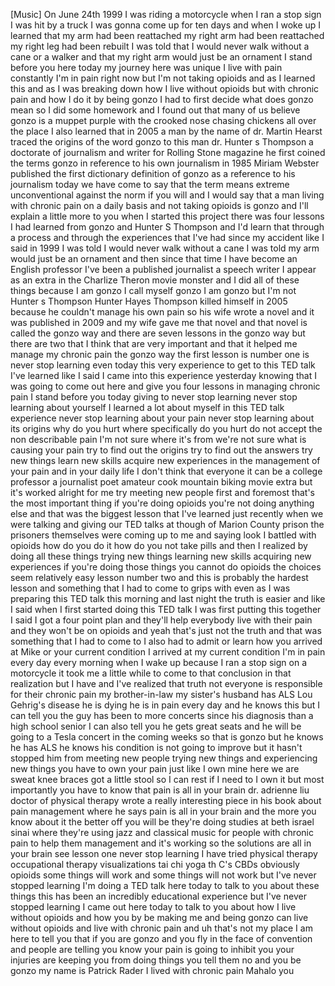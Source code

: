 
[Music]
On June 24th 1999 I was riding a
motorcycle when I ran a stop sign I was
hit by a truck I was gonna come up for
ten days and when I woke up I learned
that my arm had been reattached my right
arm had been reattached my right leg had
been rebuilt I was told that I would
never walk without a cane or a walker
and that my right arm would just be an
ornament I stand before you here today
my journey here was unique I live with
pain constantly I&#39;m in pain right now
but I&#39;m not taking opioids and as I
learned this and as I was breaking down
how I live without opioids but with
chronic pain and how I do it by being
gonzo I had to first decide what does
gonzo mean so I did some homework and I
found out that many of us believe gonzo
is a muppet purple with the crooked nose
chasing chickens all over the place
I also learned that in 2005 a man by the
name of dr. Martin Hearst traced the
origins of the word gonzo to this man
dr. Hunter s Thompson a doctorate of
journalism and writer for Rolling Stone
magazine he first coined the terms
gonzo in reference to his own journalism
in 1985 Miriam Webster published the
first dictionary definition of gonzo as
a reference to his journalism today we
have come to say that the term means
extreme unconventional against the norm
if you will and I would say that a man
living with chronic pain on a daily
basis and not taking opioids is gonzo
and I&#39;ll explain a little more to you
when I started this project there was
four lessons I had learned from gonzo
and Hunter S Thompson
and I&#39;d learn that through a process and
through the experiences that I&#39;ve had
since my accident
like I said in 1999 I was told I would
never walk without a cane I was told my
arm would just be an ornament and then
since that time I have become an English
professor I&#39;ve been a published
journalist a speech writer I appear as
an extra in the Charlize Theron movie
monster and I did all of these things
because I am gonzo I call myself gonzo I
am gonzo but I&#39;m not Hunter s Thompson
Hunter Hayes Thompson killed himself in
2005 because he couldn&#39;t manage his own
pain so his wife wrote a novel and it
was published in 2009 and my wife gave
me that novel and that novel is called
the gonzo way and there are seven
lessons in the gonzo way but there are
two that I think that are very important
and that it helped me manage my chronic
pain the gonzo way the first lesson is
number one is never stop learning even
today this very experience to get to
this TED talk I&#39;ve learned like I said I
came into this experience yesterday
knowing that I was going to come out
here and give you four lessons in
managing chronic pain I stand before you
today giving to never stop learning
never stop learning about yourself I
learned a lot about myself in this TED
talk experience never stop learning
about your pain never stop learning
about its origins why do you hurt where
specifically do you hurt do not accept
the non describable pain I&#39;m not sure
where it&#39;s from
we&#39;re not sure what is causing your pain
try to find out the origins try to find
out the answers try new things learn new
skills acquire new experiences in the
management of your pain and in your
daily life I don&#39;t think that everyone
it can be a college professor a
journalist poet amateur cook mountain
biking movie extra but it&#39;s worked
alright for me
try meeting new people
first and foremost that&#39;s the most
important thing if you&#39;re doing opioids
you&#39;re not doing anything else and that
was the biggest lesson that I&#39;ve learned
just recently when we were talking and
giving our TED talks at though of Marion
County prison the prisoners themselves
were coming up to me and saying look I
battled with opioids how do you do it
how do you not take pills and then I
realized by doing all these things
trying new things learning new skills
acquiring new experiences if you&#39;re
doing those things you cannot do opioids
the choices seem relatively easy lesson
number two and this is probably the
hardest lesson and something that I had
to come to grips with even as I was
preparing this TED talk this morning and
last night the truth is easier and like
I said when I first started doing this
TED talk I was first putting this
together I said I got a four point plan
and they&#39;ll help everybody live with
their pain and they won&#39;t be on opioids
and yeah that&#39;s just not the truth and
that was something that I had to come to
I also had to admit or learn how you
arrived at Mike or your current
condition I arrived at my current
condition I&#39;m in pain every day every
morning when I wake up because I ran a
stop sign on a motorcycle it took me a
little while to come to that conclusion
in that realization but I have and I&#39;ve
realized that truth not everyone is
responsible for their chronic pain my
brother-in-law my sister&#39;s husband has
ALS Lou Gehrig&#39;s disease he is dying he
is in pain every day and he knows this
but I can tell you the guy has been to
more concerts since his diagnosis than a
high school senior I can also tell you
he gets great seats and he will be going
to a Tesla concert in the coming weeks
so that is gonzo but he knows he has ALS
he knows his condition is not going to
improve but it hasn&#39;t stopped him from
meeting new people trying new things and
experiencing new things
you have to own your pain just like I
own mine
here we are sweat knee braces got a
little stool so I can rest if I need to
I own it
but most importantly you have to know
that pain is all in your brain dr.
adrienne liu doctor of physical therapy
wrote a really interesting piece in his
book about pain management where he says
pain is all in your brain and the more
you know about it the better off you
will be they&#39;re doing studies at beth
israel sinai where they&#39;re using jazz
and classical music for people with
chronic pain to help them management and
it&#39;s working so the solutions are all in
your brain see lesson one never stop
learning
I have tried physical therapy
occupational therapy visualizations tai
chi yoga th C&#39;s CBDs obviously opioids
some things will work and some things
will not work but I&#39;ve never stopped
learning I&#39;m doing a TED talk here today
to talk to you about these things this
has been an incredibly educational
experience but I&#39;ve never stopped
learning I came out here today to talk
to you about how I live without opioids
and how you by be making me and being
gonzo can live without opioids and live
with chronic pain and uh that&#39;s not my
place I am here to tell you that if you
are gonzo and you fly in the face of
convention and people are telling you
know your pain is going to inhibit you
your injuries are keeping you from doing
things you tell them no and you be gonzo
my name is Patrick Rader I lived with
chronic pain Mahalo
you
